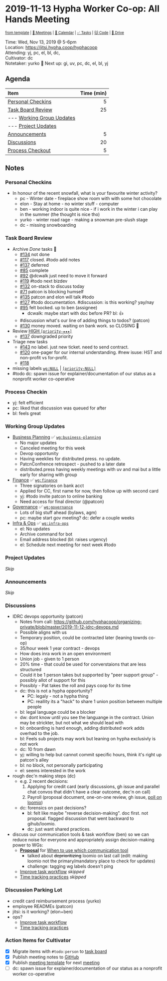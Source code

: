 # 2019-11-13 Hypha Worker Co-op: All Hands Meeting

<sup>[from template][template] | [:notebook: Meetings][meetings] | [:date: Calendar][calendar] | [:white_check_mark: Tasks][tasks] | [:cat: Code][gh] | [:open_file_folder: Drive][gdrive]</sup>

Time:       Wed, Nov 13, 2019 @ 5-6pm   
Location:   https://jitsi.hypha.coop/hyphacoop  
Attending:  yj, pc, el, bl, dc,   
Cultivator: dc  
Notetaker:  yurko :raising_hand: Next up: gi, uv, pc, dc, el, bl, yj

## Agenda

| Item                                        | Time (min) |
|:--------------------------------------------|-----------:|
| [Personal Checkins](#Personal-Checkins)     |          5 |
| [Task Board Review](#Task-Board-Review)     |         25 |
| --- [Working Group Updates](#Working-Group-Updates) |    |
| --- [Project Updates](#Project-Updates)     |            |
| [Announcements](#Announcements)             |          5 |
| [Discussions](#Discussions)                 |         20 |
| [Process Checkout](#Process-Checkout)       |          5 |

## Notes

### Personal Checkins

- In honour of the recent snowfall, what is your favourite winter activity?
  - pc - Winter date - fireplace show room with with some hot chocolate
  - elon - Stay at home - no winter stuff  - computer
  - ben - working indoor is quite nice - if i work in the winter i can play in the summer (the thought is nice tho)
  - yurko - winter road rage - making a snowman pre-slush stage
  - dc - missing snowboarding 

### Task Board Review

- Archive _Done_ tasks :tada:
    - [#134](https://github.com/hyphacoop/organizing/issues/134) not done
    - [#117](https://github.com/hyphacoop/organizing/issues/117) closed. #todo add notes
    - [#137](https://github.com/hyphacoop/organizing/issues/137) deferred
    - [#85](https://github.com/hyphacoop/organizing/issues/85) complete
    - [#92](https://github.com/hyphacoop/organizing/issues/92) @dcwalk just need to move it forward
    - [#119](https://github.com/hyphacoop/organizing/issues/119) #todo next bizdev
    - [#132](https://github.com/hyphacoop/organizing/issues/132) on-stack to discuss today
    - [#71](https://github.com/hyphacoop/organizing/issues/71) patcon is blocking humself
    - [#135](https://github.com/hyphacoop/organizing/issues/135) patcon and elon will talk #todo
    - [#127](https://github.com/hyphacoop/organizing/issues/127) #todo documentation. #discussion: is this working? yay/nay
    - [#95](https://github.com/hyphacoop/organizing/issues/95) felt bocked. up to ben (assignee)
        - dcwalk: maybe start with doc before PR? bl: :+1:
    - #discussion what's our line of adding things to todos? (patcon)
    - [#130](https://github.com/hyphacoop/organizing/issues/130) money moved. waiting on bank work. so CLOSING :tada: 
- Review [HIGH `[priority-★★★]`][l-pri-hi]
    - [#137](https://github.com/hyphacoop/organizing/issues/137) downgraded priority
- Triage new tasks
    - [#143](https://github.com/hyphacoop/organizing/issues/143) no label. just new ticket. need to send contract.
    - [#120](https://github.com/hyphacoop/organizing/issues/120) one-pager for our internal understanding. #new isuse: HST and non-profit vs for-profit.
    - [#118](https://github.com/hyphacoop/organizing/issues/118)
- missing labels [`wg:NULL`][l-none] | [`[priority-NULL]`][l-pri-none]
- #todo dc: spawn issue for explainer/documentation of our status as a nonprofit worker co-operative

### Process Checkin

- yj: felt efficient
- pc: liked that discussion was queued for after
- bl: feels great

### Working Group Updates

- [Business Planning][biz-wg] :white_check_mark: [`wg:business-planning`][l-biz]
    - No major updates
    - Canceled meeting for this week
    - Devop opportunity
    - Having weeklies for distributed press. no update.
    - PatcnConfrence retrospect - pushed to a later date
    - distributed.press having weekly meetings with uv and mai but a little early for sharing with group
- [Finance][fin-wg] :white_check_mark: [`wg:finance`][l-fin]
    - Three signatories on bank acct
    - Applied for CC, first name for now, then follow up with second card
    - yj: #todo invite patcon to online banking
    - Need access for final director (@patcon)
- [Governance][gov-wg] :white_check_mark: [`wg:governance`][l-gov]
    - Lots of big stuff ahead (bylaws, agm)
    - pc: maybe start gov meeting? dc: defer a couple weeks
- [Infra & Ops][ops-wg] :white_check_mark: [`wg:infra-ops`][l-ops]
    - el: No updates
    - Archive command for bot
    - Email address blocked (bl: raises urgency)
    - el: Schedule next meeting for next week #todo

### Project Updates

_Skip_

### Announcements

_Skip_

### Discussions

- IDRC devops opportunity (patcon)
    - Notes from call: https://github.com/hyphacoop/organizing-private/blob/master/2019-11-12-idrc-devops.md
    - Possible aligns with us
    - Temporary position, could be contracted later (leaning towrds co-op)
    - 35/hour week 1 year contract - devops
    - How does inra work in an open environment
    - Union job - given to 1 person
    - 20% time - that could be used for converstaions that are less structured
    - Could it be 1 person takes but supported by "peer support group" - possibly allot of support for this
    - Possibly - Pat takes the roll and pays coop for its time
    - dc: this is not a hypha opportunity?
       - PC: legaly - not a hypha thing
       - PC: reallity its a "hack" to share 1 union position between multiple people
   - bl: legal language could be a blocker
   - dw: dont know until you see the languange in the contract. Union may be strickter, but not what we should lead with
   - bl: onboarding is hard enough, adding distributed work adds overhad to the job. 
   - bl: Feels sub projects may work but leaning on hypha exclusivly is not work 
   - dc: 10 from dawn
   - yj: willing to help but cannot commit specific hours, think it's right up patcon's alley
   - bl: no block, not personally participating
   - el: seems interested in the work
- rough dec'n making steps (dc)
    - e.g. 2 recent decisions:
        1. Applying for credit card (early discussions, gh issue and parallel chat convos that didn't have a clear outcome, dec'n on call)
        2. Payroll (proposal document, one-on-one review, gh issue, [poll on loomio](https://loomio.hypha.coop/p/pVeoE53O/how-often-should-we-do-payroll-))
    - dc: forensics on past decisions?
        - bl: felt like maybe "reverse decision-making". doc first. not proposal. flagged discussion that went backward to gihub/loomio.
        - dc: just want shared practices.
- discuss our communication tools & task workflow (ben) so we can reduce noise for everyone and appropriately assign decision-making power to WGs:
    - [**Proposal**](https://github.com/hyphacoop/handbook/blob/coordination/coordination.md) for [When to use which communication tool](https://github.com/hyphacoop/organizing/issues/132)
        - talked about ~~deprioritizing~~ loomio on last call (edit: making loomio not the primary/mandatory place to check for updates)
        - challenge: tagging wg labels doesn't ping
    - [Improve task workflow](https://github.com/hyphacoop/organizing/issues/140) _skipped_
    - [Time tracking practices](https://loomio.hypha.coop/d/iE1VYzgZ/tool-talk-time-tracking/35) _skipped_

### Discussion Parking Lot

- credit card reimbursement process (yurko)
- employee READMEs (patcon)
- jitsi: is it working? (elon+ben)
- ops?
    - [Improve task workflow](https://github.com/hyphacoop/organizing/issues/140)
    - [Time tracking practices](https://loomio.hypha.coop/d/iE1VYzgZ/tool-talk-time-tracking/35)

### Action Items for Cultivator

- [x] Migrate items with `#todo:person` to [task board][tasks]
- [x] Publish meeting notes to [GitHub][gh]
- [x] Publish [meeting template][template] for next [meeting][meetings]
- [ ] dc: spawn issue for explainer/documentation of our status as a nonprofit worker co-operative

<!-- Links: Important -->
[template]: https://link.hypha.coop/template
[meetings]: https://link.hypha.coop/meetings
[calendar]: https://link.hypha.coop/calendar
[tasks]:    https://link.hypha.coop/tasks
[gh]:       https://link.hypha.coop/gh
[gdrive]:   https://link.hypha.coop/gdrive

<!-- Links: Labels -->
[l-pri-hi]: https://github.com/orgs/hyphacoop/projects/2?card_filter_query=label:[priority-★★★]
[l-pri-md]: https://github.com/orgs/hyphacoop/projects/2?card_filter_query=label:[priority-★★☆]
[l-pri-lo]: https://github.com/orgs/hyphacoop/projects/2?card_filter_query=label:[priority-★☆☆]
[l-pri-none]: https://github.com/orgs/hyphacoop/projects/2?card_filter_query=-label:[priority-★☆☆]+-label:[priority-★★☆]+-label:[priority-★★★]
[l-biz]: https://github.com/orgs/hyphacoop/projects/2?card_filter_query=label:"wg:business-planning"
[l-fin]: https://github.com/orgs/hyphacoop/projects/2?card_filter_query=label:"wg:finance"
[l-gov]: https://github.com/orgs/hyphacoop/projects/2?card_filter_query=label:"wg:governance
[l-ops]: https://github.com/orgs/hyphacoop/projects/2?card_filter_query=label:"wg:infra-ops"
[l-none]: https://github.com/orgs/hyphacoop/projects/2?card_filter_query=-label:wg:infra-ops+-label:wg:finance+-label:wg:governance+-label:wg:business-planning

<!-- Links: Working Groups -->
[biz-wg]: https://link.hypha.coop/biz-wg
[fin-wg]: https://link.hypha.coop/fin-wg
[gov-wg]: https://link.hypha.coop/gov-wg
[ops-wg]: https://link.hypha.coop/ops-wg
